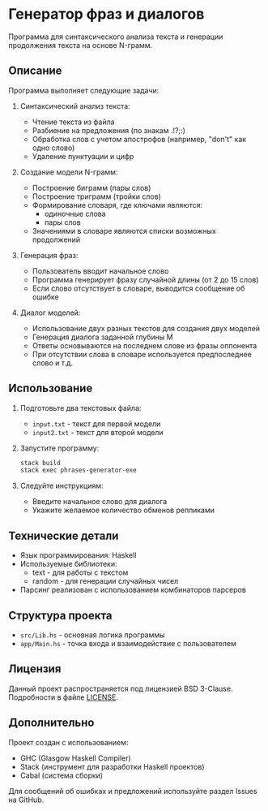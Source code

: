 # Генератор фраз и диалогов

Программа для синтаксического анализа текста и генерации продолжения текста на основе N-грамм.

## Описание

Программа выполняет следующие задачи:

1. Синтаксический анализ текста:
   - Чтение текста из файла
   - Разбиение на предложения (по знакам .!?;:)
   - Обработка слов с учетом апострофов (например, "don't" как одно слово)
   - Удаление пунктуации и цифр

2. Создание модели N-грамм:
   - Построение биграмм (пары слов)
   - Построение триграмм (тройки слов)
   - Формирование словаря, где ключами являются:
     * одиночные слова
     * пары слов
   - Значениями в словаре являются списки возможных продолжений

3. Генерация фраз:
   - Пользователь вводит начальное слово
   - Программа генерирует фразу случайной длины (от 2 до 15 слов)
   - Если слово отсутствует в словаре, выводится сообщение об ошибке

4. Диалог моделей:
   - Использование двух разных текстов для создания двух моделей
   - Генерация диалога заданной глубины M
   - Ответы основываются на последнем слове из фразы оппонента
   - При отсутствии слова в словаре используется предпоследнее слово и т.д.

## Использование

1. Подготовьте два текстовых файла:
   - `input.txt` - текст для первой модели
   - `input2.txt` - текст для второй модели

2. Запустите программу:
   ```bash
   stack build
   stack exec phrases-generator-exe
   ```

3. Следуйте инструкциям:
   - Введите начальное слово для диалога
   - Укажите желаемое количество обменов репликами

## Технические детали

- Язык программирования: Haskell
- Используемые библиотеки:
  * text - для работы с текстом
  * random - для генерации случайных чисел
- Парсинг реализован с использованием комбинаторов парсеров

## Структура проекта

- `src/Lib.hs` - основная логика программы
- `app/Main.hs` - точка входа и взаимодействие с пользователем

## Лицензия

Данный проект распространяется под лицензией BSD 3-Clause. Подробности в файле [LICENSE](LICENSE).

## Дополнительно

Проект создан с использованием:
- GHC (Glasgow Haskell Compiler)
- Stack (инструмент для разработки Haskell проектов)
- Cabal (система сборки)

Для сообщений об ошибках и предложений используйте раздел Issues на GitHub.
